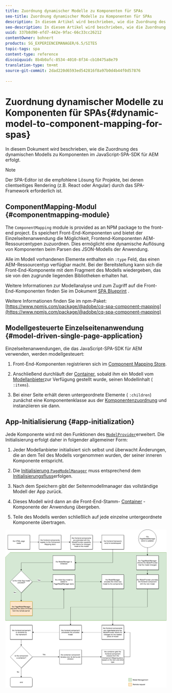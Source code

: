 ```yaml
---
title: Zuordnung dynamischer Modelle zu Komponenten für SPAs
seo-title: Zuordnung dynamischer Modelle zu Komponenten für SPAs
description: In diesem Artikel wird beschrieben, wie die Zuordnung des dynamischen Modells zu Komponenten im JavaScript-SPA-SDK für AEM erfolgt.
seo-description: In diesem Artikel wird beschrieben, wie die Zuordnung des dynamischen Modells zu Komponenten im JavaScript-SPA-SDK für AEM erfolgt.
uuid: 337b8d90-efd7-442e-9fac-66c33cc26212
contentOwner: bohnert
products: SG_EXPERIENCEMANAGER/6.5/SITES
topic-tags: spa
content-type: reference
discoiquuid: 8b4b0afc-8534-4010-8f34-cb10475a8e79
translation-type: tm+mt
source-git-commit: 2dad220d6593ed542816f8a97b0d4b44f0d57876

---
```



# Zuordnung dynamischer Modelle zu Komponenten für SPAs{#dynamic-model-to-component-mapping-for-spas}

In diesem Dokument wird beschrieben, wie die Zuordnung des dynamischen Modells zu Komponenten im JavaScript-SPA-SDK für AEM erfolgt.

>[!NOTE]
>
>Der SPA-Editor ist die empfohlene Lösung für Projekte, bei denen clientseitiges Rendering (z.B. React oder Angular) durch das SPA-Framework erforderlich ist.

## ComponentMapping-Modul {#componentmapping-module}

The `ComponentMapping` module is provided as an NPM package to the front-end project. Es speichert Front-End-Komponenten und bietet der Einzelseitenanwendung die Möglichkeit, Frontend-Komponenten AEM-Ressourcentypen zuzuordnen. Dies ermöglicht eine dynamische Auflösung von Komponenten beim Parsen des JSON-Modells der Anwendung.

Alle im Modell vorhandenen Elemente enthalten ein `:type` Feld, das einen AEM-Ressourcentyp verfügbar macht. Bei der Bereitstellung kann sich die Front-End-Komponente mit dem Fragment des Modells wiedergeben, das sie von den zugrunde liegenden Bibliotheken erhalten hat.

Weitere Informationen zur Modellanalyse und zum Zugriff auf die Front-End-Komponenten finden Sie im Dokument [SPA Blueprint](/help/sites-developing/spa-blueprint.md) .

Weitere Informationen finden Sie im npm-Paket: [https://www.npmjs.com/package/@adobe/cq-spa-component-mapping](https://www.npmjs.com/package/@adobe/cq-spa-component-mapping)

## Modellgesteuerte Einzelseitenanwendung {#model-driven-single-page-application}

Einzelseitenanwendungen, die das JavaScript-SPA-SDK für AEM verwenden, werden modellgesteuert:

1. Front-End-Komponenten registrieren sich im [Component Mapping Store](/help/sites-developing/spa-dynamic-model-to-component-mapping.md#componentmapping-module).
1. Anschließend durchläuft der [Container](/help/sites-developing/spa-blueprint.md#container), sobald ihm ein Modell vom [Modellanbieter](/help/sites-developing/spa-blueprint.md#the-model-provider)zur Verfügung gestellt wurde, seinen Modellinhalt ( `:items`).

1. Bei einer Seite erhält deren untergeordnete Elemente ( `:children`) zunächst eine Komponentenklasse aus der [Komponentenzuordnung](/help/sites-developing/spa-blueprint.md#componentmapping) und instanziieren sie dann.

## App-Initialisierung {#app-initialization}

Jede Komponente wird mit den Funktionen des [`ModelProvider`](/help/sites-developing/spa-blueprint.md#the-model-provider)erweitert. Die Initialisierung erfolgt daher in folgender allgemeiner Form:

1. Jeder Modellanbieter initialisiert sich selbst und überwacht Änderungen, die an dem Teil des Modells vorgenommen wurden, der seiner inneren Komponente entspricht.
1. Die [ Initialisierung `PageModelManager`](/help/sites-developing/spa-blueprint.md#pagemodelmanager) muss entsprechend dem [Initialisierungsfluss](/help/sites-developing/spa-blueprint.md)erfolgen.

1. Nach dem Speichern gibt der Seitenmodellmanager das vollständige Modell der App zurück.
1. Dieses Modell wird dann an die Front-End-Stamm- [Container](/help/sites-developing/spa-blueprint.md#container) -Komponente der Anwendung übergeben.
1. Teile des Modells werden schließlich auf jede einzelne untergeordnete Komponente übertragen.

![app_model_initialization](assets/app_model_initialization.png)

